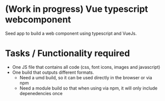 
# (Work in progress) Vue typescript webcomponent

Seed app to build a web component using typescript and VueJs.

# Tasks / Functionality required

* One JS file that contains all code (css, font icons, images and javascript)
* One build that outputs different formats.
  * Need a umd build, so it can be used directly in the browser or via npm
  * Need a module build so that when using via npm, it will only include depenedencies once
  